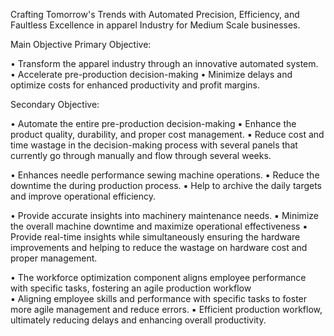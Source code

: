 Crafting Tomorrow's Trends with Automated Precision, Efficiency, and Faultless Excellence in 
apparel Industry for Medium Scale businesses.  

Main Objective 
Primary Objective:  
 
• Transform the apparel industry through an innovative automated system. 
• Accelerate pre-production decision-making 
• Minimize delays and optimize costs for enhanced productivity and profit margins. 
 
Secondary Objective:   
 
• Automate the entire pre-production decision-making 
▪ Enhance the product quality, durability, and proper cost management. 
▪ Reduce cost and time wastage in the decision-making process with several panels that currently go through 
manually and flow through several weeks. 
 
• Enhances needle performance sewing machine operations. 
▪ Reduce the downtime the during production process. 
▪ Help to archive the daily targets and improve operational efficiency. 
 
• Provide accurate insights into machinery maintenance needs. 
▪ Minimize the overall machine downtime and maximize operational effectiveness 
▪ Provide real-time insights while simultaneously ensuring the hardware improvements and helping to reduce the 
wastage on hardware cost and proper management. 
 
• The workforce optimization component aligns employee performance with specific tasks, fostering an agile production 
workflow  
▪ Aligning employee skills and performance with specific tasks to foster more agile management and reduce errors. 
▪ Efficient production workflow, ultimately reducing delays and enhancing overall productivity.
